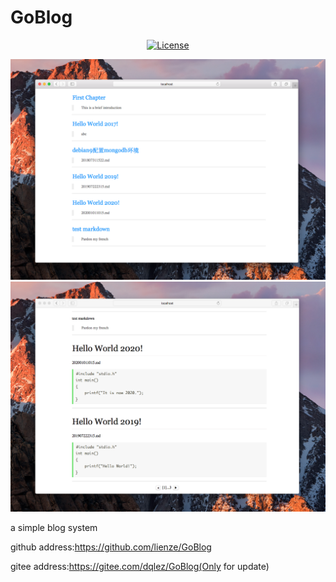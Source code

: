 # GoBlog
<div align=center>

[![License](https://img.shields.io/github/license/lienze/GoBlog.svg?style=flat)](https://github.com/lienze/GoBlog)
</div>

<div align=center>
<img src="res/index.png"/>
</div>

<div align=center>
<img src="res/show.png"/>
</div>

a simple blog system

github address:https://github.com/lienze/GoBlog

gitee  address:https://gitee.com/dqlez/GoBlog(Only for update)

